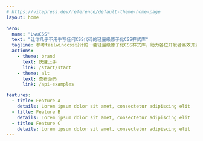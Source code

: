 ```yaml
---
# https://vitepress.dev/reference/default-theme-home-page
layout: home

hero:
  name: "LwuCSS"
  text: "让你几乎不用手写任何CSS代码的轻量级原子化CSS样式库"
  tagline: 参考tailwindcss设计的一套轻量级原子化CSS样式库，助力各位开发者高效开发业务。
  actions:
    - theme: brand
      text: 快速上手
      link: /start/start
    - theme: alt
      text: 查看源码
      link: /api-examples

features:
  - title: Feature A
    details: Lorem ipsum dolor sit amet, consectetur adipiscing elit
  - title: Feature B
    details: Lorem ipsum dolor sit amet, consectetur adipiscing elit
  - title: Feature C
    details: Lorem ipsum dolor sit amet, consectetur adipiscing elit
---
```


